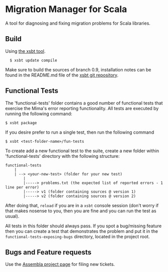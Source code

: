 Migration Manager for Scala
==============

A tool for diagnosing and fixing migration problems for Scala libraries.

Build
-------

Using [the xsbt tool][xsbt]. 

      $ xsbt update compile


Make sure to build the sources of branch 0.9, installation notes can be found in the README.md file of the [xsbt git repository][xsbt].

[xsbt]: https://github.com/harrah/xsbt/tree/0.9

Functional Tests
-------

The 'functional-tests' folder contains a good number of functional tests that exercise the Mima's error reporting functionality. All tests are executed by running the following command:

	$ xsbt package

If you desire prefer to run a single test, then run the following command

	$ xsbt <test-folder-name>/fun-tests

To create add a new functional test to the suite, create a new folder within 'functional-tests' directory with the following structure:

	functional-tests
	    |
	    | --> <your-new-test> (folder for your new test)
			|
			|-----> problems.txt (the expected list of reported errors - 1 line per error)
			|-----> v1 (folder containing sources @ version 1)
			|-----> v2 (folder containing sources @ version 2)

After doing that, `reload` if you are in a `xsbt` console session (don't worry if that makes nosense to you, then you are fine and you can run the test as usual).

All tests in this folder should always pass. If you spot a bug/missing feature then you can create a test that demonstrates the problem and put it in the `functional-tests-exposing-bugs` directory, located in the project root.

Bugs and Feature requests
-------

Use the [Assembla project page][mima-assembla] for filing new tickets.

[mima-assembla]: https://www.assembla.com/spaces/mima/tickets
